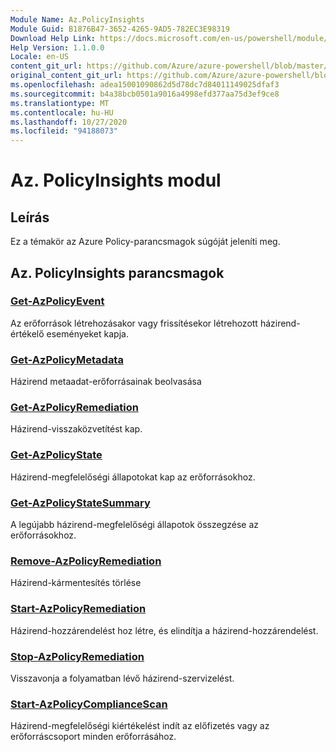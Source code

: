 ```yaml
---
Module Name: Az.PolicyInsights
Module Guid: B1876B47-3652-4265-9AD5-782EC3E98319
Download Help Link: https://docs.microsoft.com/en-us/powershell/module/az.policyinsights
Help Version: 1.1.0.0
Locale: en-US
content_git_url: https://github.com/Azure/azure-powershell/blob/master/src/PolicyInsights/PolicyInsights/help/Az.PolicyInsights.md
original_content_git_url: https://github.com/Azure/azure-powershell/blob/master/src/PolicyInsights/PolicyInsights/help/Az.PolicyInsights.md
ms.openlocfilehash: adea15001090862d5d78dc7d84011149025dfaf3
ms.sourcegitcommit: b4a38bcb0501a9016a4998efd377aa75d3ef9ce8
ms.translationtype: MT
ms.contentlocale: hu-HU
ms.lasthandoff: 10/27/2020
ms.locfileid: "94188073"
---
```

# Az. PolicyInsights modul
## Leírás
Ez a témakör az Azure Policy-parancsmagok súgóját jeleníti meg.

## Az. PolicyInsights parancsmagok
### [Get-AzPolicyEvent](Get-AzPolicyEvent.md)
Az erőforrások létrehozásakor vagy frissítésekor létrehozott házirend-értékelő eseményeket kapja.

### [Get-AzPolicyMetadata](Get-AzPolicyMetadata.md)
Házirend metaadat-erőforrásainak beolvasása

### [Get-AzPolicyRemediation](Get-AzPolicyRemediation.md)
Házirend-visszaközvetítést kap.

### [Get-AzPolicyState](Get-AzPolicyState.md)
Házirend-megfelelőségi állapotokat kap az erőforrásokhoz.

### [Get-AzPolicyStateSummary](Get-AzPolicyStateSummary.md)
A legújabb házirend-megfelelőségi állapotok összegzése az erőforrásokhoz.

### [Remove-AzPolicyRemediation](Remove-AzPolicyRemediation.md)
Házirend-kármentesítés törlése

### [Start-AzPolicyRemediation](Start-AzPolicyRemediation.md)
Házirend-hozzárendelést hoz létre, és elindítja a házirend-hozzárendelést.

### [Stop-AzPolicyRemediation](Stop-AzPolicyRemediation.md)
Visszavonja a folyamatban lévő házirend-szervizelést.

### [Start-AzPolicyComplianceScan](Start-AzPolicyComplianceScan.md)
Házirend-megfelelőségi kiértékelést indít az előfizetés vagy az erőforráscsoport minden erőforrásához.

